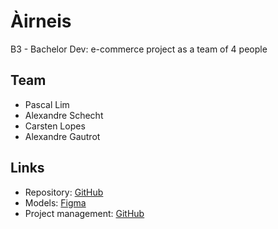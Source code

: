 # Àirneis
B3 - Bachelor Dev: e-commerce project as a team of 4 people

## Team 
- Pascal Lim
- Alexandre Schecht
- Carsten Lopes
- Alexandre Gautrot

## Links
* Repository: [GitHub](https://github.com/Scalpal/Airneis)
* Models: [Figma](https://www.figma.com/file/WRR0gHrcCuluag9HsKHyoB/%C3%80irneis-Mockups?type=design&node-id=0%3A1&t=ECz8BpoLrr3KwMvC-1)
* Project management: [GitHub](https://github.com/users/Scalpal/projects/2)
